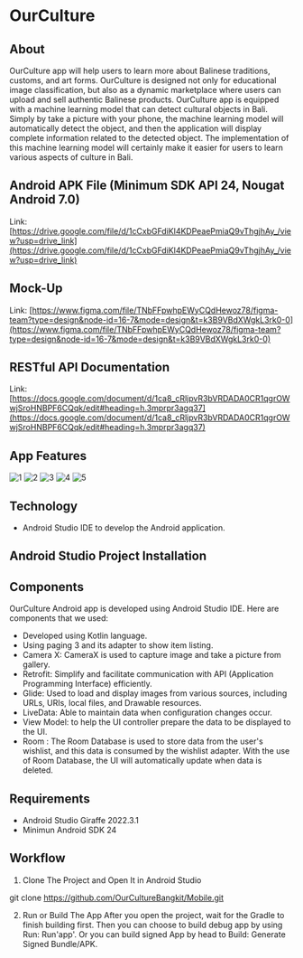 # OurCulture
About
--
OurCulture app will help users to learn more about Balinese traditions, customs, and art forms. OurCulture is designed not only for educational image classification, but also as a dynamic marketplace where users can upload and sell authentic Balinese products. OurCulture app is equipped with a machine learning model that can detect cultural objects in Bali. Simply by take a picture with your phone, the machine learning model will automatically detect the object, and then the application will display complete information related to the detected object. The implementation of this machine learning model will certainly make it easier for users to learn various aspects of culture in Bali.

Android APK File (Minimum SDK API 24, Nougat Android 7.0)
--
Link: [https://drive.google.com/file/d/1cCxbGFdiKl4KDPeaePmiaQ9vThgjhAy_/view?usp=drive_link](https://drive.google.com/file/d/1cCxbGFdiKl4KDPeaePmiaQ9vThgjhAy_/view?usp=drive_link)

Mock-Up
--
Link: [https://www.figma.com/file/TNbFFpwhpEWyCQdHewoz78/figma-team?type=design&node-id=16-7&mode=design&t=k3B9VBdXWgkL3rk0-0](https://www.figma.com/file/TNbFFpwhpEWyCQdHewoz78/figma-team?type=design&node-id=16-7&mode=design&t=k3B9VBdXWgkL3rk0-0)

RESTful API Documentation
--
Link: [https://docs.google.com/document/d/1ca8_cRljpvR3bVRDADA0CR1qgrOWwjSroHNBPF6CQqk/edit#heading=h.3mprpr3agq37](https://docs.google.com/document/d/1ca8_cRljpvR3bVRDADA0CR1qgrOWwjSroHNBPF6CQqk/edit#heading=h.3mprpr3agq37)

App Features
--
![1](https://github.com/OurCultureBangkit/Mobile/assets/111882401/9a1fe538-aa50-4042-982d-7058a9b21f60)
![2](https://github.com/OurCultureBangkit/Mobile/assets/111882401/c8972cfd-b57f-442d-b23a-d829fe50564f)
![3](https://github.com/OurCultureBangkit/Mobile/assets/111882401/fa87c30b-b42d-425b-ae5a-2fd5464284b8)
![4](https://github.com/OurCultureBangkit/Mobile/assets/111882401/d2baa528-e06d-4443-b33d-1c68a150943e)
![5](https://github.com/OurCultureBangkit/Mobile/assets/111882401/df4be748-6d84-443f-8969-920e327ce86a)

Technology
--
- Android Studio IDE to develop the Android application.

Android Studio Project Installation
--
Components
---
OurCulture Android app is developed using Android Studio IDE. Here are components that we used:
- Developed using Kotlin language.
- Using paging 3 and its adapter to show item listing.
- Camera X: CameraX is used to capture image and take a picture from gallery.
- Retrofit: Simplify and facilitate communication with API (Application Programming Interface) efficiently.
- Glide: Used to load and display images from various sources, including URLs, URIs, local files, and Drawable resources.
- LiveData: Able to maintain data when configuration changes occur.
- View Model: to help the UI controller prepare the data to be displayed to the UI.
- Room : The Room Database is used to store data from the user's wishlist, and this data is consumed by the wishlist adapter. With the use of Room Database, the UI will automatically update when data is deleted.

Requirements
---
- Android Studio Giraffe 2022.3.1
- Minimun Android SDK 24

Workflow
---
1. Clone The Project and Open It in Android Studio
   
git clone https://github.com/OurCultureBangkit/Mobile.git

2. Run or Build The App
After you open the project, wait for the Gradle to finish building first. Then you can choose to build debug app by using Run: Run'app'. Or you can build signed App by head to Build: Generate Signed Bundle/APK.
